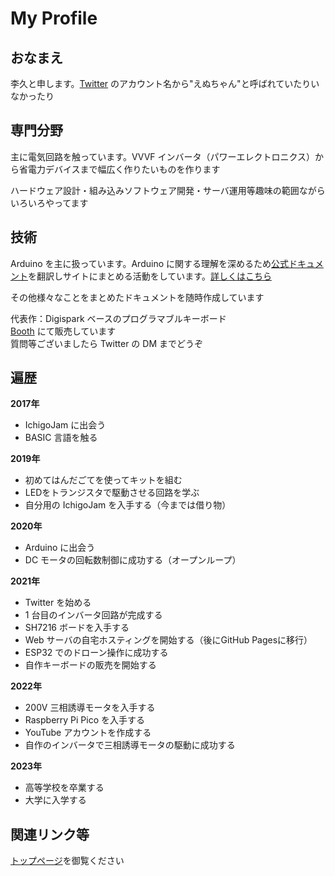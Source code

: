 # My Profile

## おなまえ

李久と申します。[Twitter](https://twitter.com/53175DDD) のアカウント名から"えぬちゃん"と呼ばれていたりいなかったり

## 専門分野

主に電気回路を触っています。VVVF インバータ（パワーエレクトロニクス）から省電力デバイスまで幅広く作りたいものを作ります

ハードウェア設計・組み込みソフトウェア開発・サーバ運用等趣味の範囲ながらいろいろやってます

## 技術

Arduino を主に扱っています。Arduino に関する理解を深めるため[公式ドキュメント](https://www.arduino.cc/reference/en/)を翻訳しサイトにまとめる活動をしています。[詳しくはこちら](https://github.com/Nch-Lab/docs/tree/ref/Arduino/ref)

その他様々なことをまとめたドキュメントを随時作成しています

代表作：Digispark ベースのプログラマブルキーボード  
[Booth](https://nch-mosfet.booth.pm/items/3342532) にて販売しています  
質問等ございましたら Twitter の DM までどうぞ

## 遍歴

**2017年**
- IchigoJam に出会う
- BASIC 言語を触る

**2019年**
- 初めてはんだごてを使ってキットを組む
- LEDをトランジスタで駆動させる回路を学ぶ
- 自分用の IchigoJam を入手する（今までは借り物）

**2020年**
- Arduino に出会う
- DC モータの回転数制御に成功する（オープンループ）

**2021年**
- Twitter を始める
- 1 台目のインバータ回路が完成する
- SH7216 ボードを入手する
- Web サーバの自宅ホスティングを開始する（後にGitHub Pagesに移行）
- ESP32 でのドローン操作に成功する
- 自作キーボードの販売を開始する

**2022年**
- 200V 三相誘導モータを入手する
- Raspberry Pi Pico を入手する
- YouTube アカウントを作成する
- 自作のインバータで三相誘導モータの駆動に成功する

**2023年**
- 高等学校を卒業する
- 大学に入学する

## 関連リンク等

[トップページ](../README.md#外部リンク)を御覧ください
